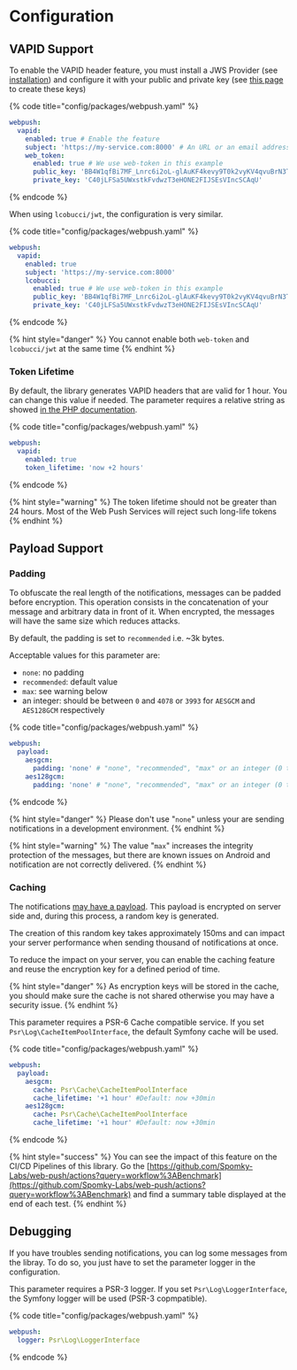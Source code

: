 # Configuration

## VAPID Support

To enable the VAPID header feature, you must install a JWS Provider (see [installation](installation.md)) and configure it with your public and private key (see [this page](../common-concepts/vapid.md) to create these keys)

{% code title="config/packages/webpush.yaml" %}
```yaml
webpush:
  vapid:
    enabled: true # Enable the feature
    subject: 'https://my-service.com:8000' # An URL or an email address
    web_token:
      enabled: true # We use web-token in this example
      public_key: 'BB4W1qfBi7MF_Lnrc6i2oL-glAuKF4kevy9T0k2vyKV4qvuBrN3T6o9-7-NR3mKHwzDXzD3fe7XvIqIU1iADpGQ'
      private_key: 'C40jLFSa5UWxstkFvdwzT3eHONE2FIJSEsVIncSCAqU'
```
{% endcode %}

When using `lcobucci/jwt`, the configuration is very similar.

{% code title="config/packages/webpush.yaml" %}
```yaml
webpush:
  vapid:
    enabled: true
    subject: 'https://my-service.com:8000'
    lcobucci:
      enabled: true # We use web-token in this example
      public_key: 'BB4W1qfBi7MF_Lnrc6i2oL-glAuKF4kevy9T0k2vyKV4qvuBrN3T6o9-7-NR3mKHwzDXzD3fe7XvIqIU1iADpGQ'
      private_key: 'C40jLFSa5UWxstkFvdwzT3eHONE2FIJSEsVIncSCAqU'
```
{% endcode %}

{% hint style="danger" %}
You cannot enable both `web-token` and `lcobucci/jwt` at the same time
{% endhint %}

### Token Lifetime

By default, the library generates VAPID headers that are valid for 1 hour. You can change this value if needed. The parameter requires a relative string as showed [in the PHP documentation](https://www.php.net/manual/en/datetime.formats.relative.php).

{% code title="config/packages/webpush.yaml" %}
```yaml
webpush:
  vapid:
    enabled: true
    token_lifetime: 'now +2 hours'
```
{% endcode %}

{% hint style="warning" %}
The token lifetime should not be greater than 24 hours. Most of the Web Push Services will reject such long-life tokens
{% endhint %}

## Payload Support

### Padding

To obfuscate the real length of the notifications, messages can be padded before encryption. This operation consists in the concatenation of your message and arbitrary data in front of it. When encrypted, the messages will have the same size which reduces attacks.

By default, the padding is set to `recommended` i.e. \~3k bytes.

Acceptable values for this parameter are:

* `none`: no padding
* `recommended`: default value
* `max`: see warning below
* an integer: should be between `0` and `4078` or `3993` for `AESGCM` and `AES128GCM` respectively

{% code title="config/packages/webpush.yaml" %}
```yaml
webpush:
  payload:
    aesgcm:
      padding: 'none' # "none", "recommended", "max" or an integer (0 to 4078)
    aes128gcm:
      padding: 'none' # "none", "recommended", "max" or an integer (0 to 3993)
```
{% endcode %}

{% hint style="danger" %}
Please don't use "`none`" unless your are sending notifications in a development environment.
{% endhint %}

{% hint style="warning" %}
The value "`max`" increases the integrity protection of the messages, but there are known issues on Android and notification are not correctly delivered.
{% endhint %}

### Caching

The notifications [may have a payload](../common-concepts/the-notification.md#json-messages). This payload is encrypted on server side and, during this process, a random key is generated.

The creation of this random key takes approximately 150ms and can impact your server performance when sending thousand of notifications at once.

To reduce the impact on your server, you can enable the caching feature and reuse the encryption key for a defined period of time.

{% hint style="danger" %}
As encryption keys will be stored in the cache, you should make sure the cache is not shared otherwise you may have a security issue.
{% endhint %}

This parameter requires a PSR-6 Cache compatible service. If you set `Psr\Log\CacheItemPoolInterface`, the default Symfony cache will be used.

{% code title="config/packages/webpush.yaml" %}
```yaml
webpush:
  payload:
    aesgcm:
      cache: Psr\Cache\CacheItemPoolInterface
      cache_lifetime: '+1 hour' #Default: now +30min
    aes128gcm:
      cache: Psr\Cache\CacheItemPoolInterface
      cache_lifetime: '+1 hour' #Default: now +30min
```
{% endcode %}

{% hint style="success" %}
You can see the impact of this feature on the CI/CD Pipelines of this library. Go the [https://github.com/Spomky-Labs/web-push/actions?query=workflow%3ABenchmark](https://github.com/Spomky-Labs/web-push/actions?query=workflow%3ABenchmark) and find a summary table displayed at the end of each test.
{% endhint %}

## Debugging

If you have troubles sending notifications, you can log some messages from the libray. To do so, you just have to set the parameter logger in the configuration.

This parameter requires a PSR-3 logger. If you set `Psr\Log\LoggerInterface`, the Symfony logger will be used (PSR-3 copmpatible).

{% code title="config/packages/webpush.yaml" %}
```yaml
webpush:
  logger: Psr\Log\LoggerInterface
```
{% endcode %}
